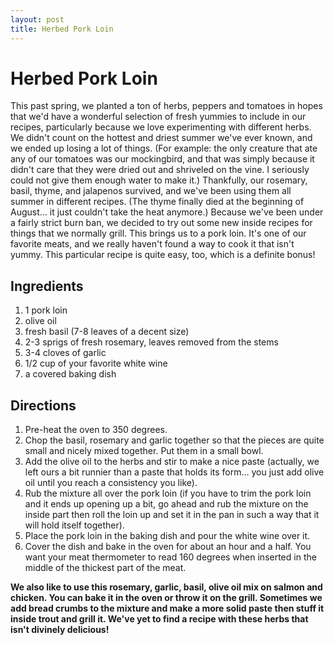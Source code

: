 ```yaml
---
layout: post
title: Herbed Pork Loin
---
```


# Herbed Pork Loin
This past spring, we planted a ton of herbs, peppers and tomatoes in hopes that we'd have a wonderful selection of fresh yummies to
include in our recipes, particularly because we love experimenting with different herbs. We didn't count on the hottest and driest summer we've ever known, and we ended up losing a lot of things. 
(For example: the only creature that ate any of our tomatoes was our mockingbird, and that was simply because it didn't care that
they were dried out and shriveled on the vine. I seriously could not give them enough water to make it.) Thankfully, our rosemary, basil,
thyme, and jalapenos survived, and we've been using them all summer in different recipes. (The thyme finally died at the beginning 
of August... it just couldn't take the heat anymore.) Because we've been under a fairly strict burn ban, we decided to try out some
new inside recipes for things that we normally grill. This brings us to a pork loin. It's one of our favorite meats, and we really
haven't found a way to cook it that isn't yummy. This particular recipe is quite easy, too, which is a definite bonus!

## Ingredients 
1. 1 pork loin
1. olive oil
1. fresh basil (7-8 leaves of a decent size)
1. 2-3 sprigs of fresh rosemary, leaves removed from the stems
1. 3-4 cloves of garlic
1. 1/2 cup of your favorite white wine
1. a covered baking dish

## Directions
1. Pre-heat the oven to 350 degrees.
1. Chop the basil, rosemary and garlic together so that the pieces are quite small and nicely mixed together. Put them in a small bowl.
1. Add the olive oil to the herbs and stir to make a nice paste (actually, we left ours a bit runnier than a paste that holds its form... you just add olive oil until you reach a consistency you like).
1. Rub the mixture all over the pork loin (if you have to trim the pork loin and it ends up opening up a bit, go ahead and rub the mixture on the inside part then roll the loin up and set it in the pan in such a way that it will hold itself together).
1. Place the pork loin in the baking dish and pour the white wine over it.
1. Cover the dish and bake in the oven for about an hour and a half. You want your meat thermometer to read 160 degrees when inserted in the middle of the thickest part of the meat.

**We also like to use this rosemary, garlic, basil, olive oil mix on salmon and chicken. You can bake it in the oven or throw it on
the grill. Sometimes we add bread crumbs to the mixture and make a more solid paste then stuff it inside trout and grill it. We've yet to find a recipe
with these herbs that isn't divinely delicious!**